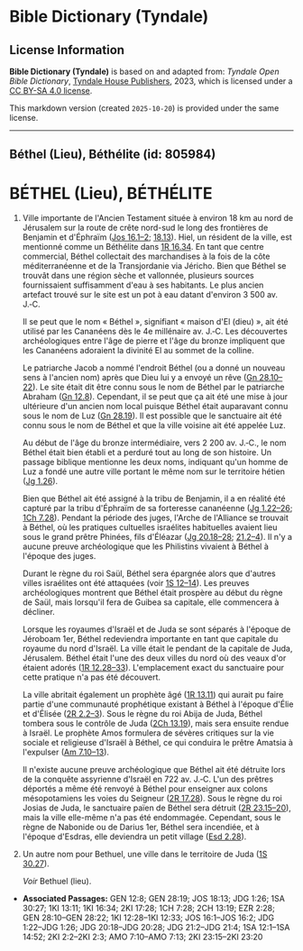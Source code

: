 # Bible Dictionary (Tyndale)

## License Information

**Bible Dictionary (Tyndale)** is based on and adapted from: _Tyndale Open Bible Dictionary_, [Tyndale House Publishers](https://tyndaleopenresources.com/), 2023, which is licensed under a [CC BY-SA 4.0 license](https://creativecommons.org/licenses/by-sa/4.0/legalcode.en).

This markdown version (created `2025-10-20`) is provided under the same license.



--------------------------------

## Béthel (Lieu), Béthélite (id: 805984)

BÉTHEL (Lieu), BÉTHÉLITE
========================

1. Ville importante de l'Ancien Testament située à environ 18 km au nord de Jérusalem sur la route de crête nord\-sud le long des frontières de Benjamin et d'Éphraïm ([Jos 16\.1–2](https://ref.ly/Josh16:1-Josh16:2); [18\.13](https://ref.ly/Josh18:13)). Hiel, un résident de la ville, est mentionné comme un Béthélite dans [1R 16\.34](https://ref.ly/1Kgs16:34). En tant que centre commercial, Béthel collectait des marchandises à la fois de la côte méditerranéenne et de la Transjordanie via Jéricho. Bien que Béthel se trouvât dans une région sèche et vallonnée, plusieurs sources fournissaient suffisamment d'eau à ses habitants. Le plus ancien artefact trouvé sur le site est un pot à eau datant d'environ 3 500 av. J.‑C.

    Il se peut que le nom « Béthel », signifiant « maison d'El (dieu) », ait été utilisé par les Cananéens dès le 4e millénaire av. J.‑C. Les découvertes archéologiques entre l'âge de pierre et l'âge du bronze impliquent que les Cananéens adoraient la divinité El au sommet de la colline.

    Le patriarche Jacob a nommé l'endroit Béthel (ou a donné un nouveau sens à l'ancien nom) après que Dieu lui y a envoyé un rêve ([Gn 28\.10–22](https://ref.ly/Gen28:10-Gen28:22)). Le site était dit être connu sous le nom de Béthel par le patriarche Abraham ([Gn 12\.8](https://ref.ly/Gen12:8)). Cependant, il se peut que ça ait été une mise à jour ultérieure d'un ancien nom local puisque Béthel était auparavant connu sous le nom de Luz ([Gn 28\.19](https://ref.ly/Gen28:19)). Il est possible que le sanctuaire ait été connu sous le nom de Béthel et que la ville voisine ait été appelée Luz.

    Au début de l'âge du bronze intermédiaire, vers 2 200 av. J.‑C., le nom Béthel était bien établi et a perduré tout au long de son histoire. Un passage biblique mentionne les deux noms, indiquant qu'un homme de Luz a fondé une autre ville portant le même nom sur le territoire hétien ([Jg 1\.26](https://ref.ly/Judg1:26)).

    Bien que Béthel ait été assigné à la tribu de Benjamin, il a en réalité été capturé par la tribu d'Éphraïm de sa forteresse cananéenne ([Jg 1\.22–26](https://ref.ly/Judg1:22-Judg1:26); [1Ch 7\.28](https://ref.ly/1Chr7:28)). Pendant la période des juges, l'Arche de l'Alliance se trouvait à Béthel, où les pratiques cultuelles israélites habituelles avaient lieu sous le grand prêtre Phinées, fils d'Éléazar ([Jg 20\.18–28](https://ref.ly/Judg20:18-Judg20:28); [21\.2–4](https://ref.ly/Judg21:2-Judg21:4)). Il n'y a aucune preuve archéologique que les Philistins vivaient à Béthel à l'époque des juges.

    Durant le règne du roi Saül, Béthel sera épargnée alors que d'autres villes israélites ont été attaquées (voir [1S 12–14](https://ref.ly/1Sam12:1-1Sam14:52)). Les preuves archéologiques montrent que Béthel était prospère au début du règne de Saül, mais lorsqu'il fera de Guibea sa capitale, elle commencera à décliner.

    Lorsque les royaumes d'Israël et de Juda se sont séparés à l'époque de Jéroboam 1er, Béthel redeviendra importante en tant que capitale du royaume du nord d'Israël. La ville était le pendant de la capitale de Juda, Jérusalem. Béthel était l'une des deux villes du nord où des veaux d'or étaient adorés ([1R 12\.28–33](https://ref.ly/1Kgs12:28-1Kgs12:33)). L'emplacement exact du sanctuaire pour cette pratique n'a pas été découvert.

    La ville abritait également un prophète âgé ([1R 13\.11](https://ref.ly/1Kgs13:11)) qui aurait pu faire partie d'une communauté prophétique existant à Béthel à l'époque d'Élie et d'Élisée ([2R 2\.2–3](https://ref.ly/2Kgs2:2-2Kgs2:3)). Sous le règne du roi Abija de Juda, Béthel tombera sous le contrôle de Juda ([2Ch 13\.19](https://ref.ly/2Chr13:19)), mais sera ensuite rendue à Israël. Le prophète Amos formulera de sévères critiques sur la vie sociale et religieuse d'Israël à Béthel, ce qui conduira le prêtre Amatsia à l'expulser ([Am 7\.10–13](https://ref.ly/Amos7:10-Amos7:13)).

    Il n'existe aucune preuve archéologique que Béthel ait été détruite lors de la conquête assyrienne d'Israël en 722 av. J.‑C. L'un des prêtres déportés a même été renvoyé à Béthel pour enseigner aux colons mésopotamiens les voies du Seigneur ([2R 17\.28](https://ref.ly/2Kgs17:28)). Sous le règne du roi Josias de Juda, le sanctuaire païen de Béthel sera détruit ([2R 23\.15–20](https://ref.ly/2Kgs23:15-2Kgs23:20)), mais la ville elle\-même n'a pas été endommagée. Cependant, sous le règne de Nabonide ou de Darius 1er, Béthel sera incendiée, et à l'époque d'Esdras, elle deviendra un petit village ([Esd 2\.28](https://ref.ly/Ezra2:28)).

2. Un autre nom pour Bethuel, une ville dans le territoire de Juda ([1S 30\.27](https://ref.ly/1Sam30:27)).

    *Voir* Bethuel (lieu).

* **Associated Passages:** GEN 12:8; GEN 28:19; JOS 18:13; JDG 1:26; 1SA 30:27; 1KI 13:11; 1KI 16:34; 2KI 17:28; 1CH 7:28; 2CH 13:19; EZR 2:28; GEN 28:10–GEN 28:22; 1KI 12:28–1KI 12:33; JOS 16:1–JOS 16:2; JDG 1:22–JDG 1:26; JDG 20:18–JDG 20:28; JDG 21:2–JDG 21:4; 1SA 12:1–1SA 14:52; 2KI 2:2–2KI 2:3; AMO 7:10–AMO 7:13; 2KI 23:15–2KI 23:20

